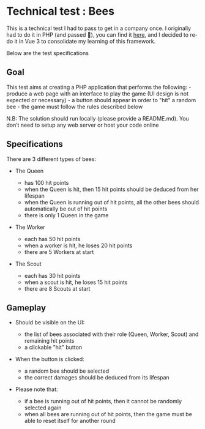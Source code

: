 
﻿Technical test : Bees
====================
This is a technical test I had to pass to get in a company once. I originally had to do it in PHP (and passed 🎉), you can find it [here](https://github.com/samyrrakoto/bees-php-sf6), and I decided to re-do it in Vue 3 to consolidate my learning of this framework.

Below are the test specifications

## Goal
This test aims at creating a PHP application that performs the following:
	- produce a web page with an interface to play the game (UI design is not expected or necessary)
	- a button should appear in order to "hit" a random bee 
	- the game must follow the rules described below 

N.B: The solution should run locally (please provide a README.md). You don’t need to setup any web server or host your code online


## Specifications

There are 3 different types of bees:

- The Queen
	- has 100 hit points
	- when the Queen is hit, then 15 hit points should be deduced from her lifespan
	- when the Queen is running out of hit points, all the other bees should automatically be out of hit points
	- there is only 1 Queen in the game

- The Worker
	- each has 50 hit points
	- when a worker is hit, he loses 20 hit points
	- there are 5 Workers at start 

- The Scout
	- each has 30 hit points
	- when a scout is hit, he loses 15 hit points
	- there are 8 Scouts at start


## Gameplay 

- Should be visible on the UI:
	- the list of bees associated with their role (Queen, Worker, Scout) and remaining hit points
	- a clickable "hit" button

- When the button is clicked:
	- a random bee should be selected 
	- the correct damages should be deduced from its lifespan

- Please note that:
	- if a bee is running out of hit points, then it cannot be randomly selected again
	- when all bees are running out of hit points, then the game must be able to reset itself for another round

